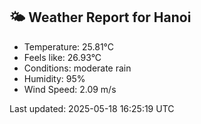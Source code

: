 <!-- WEATHER-START -->
## 🌤 Weather Report for Hanoi

- Temperature: 25.81°C
- Feels like: 26.93°C
- Conditions: moderate rain
- Humidity: 95%
- Wind Speed: 2.09 m/s

Last updated: 2025-05-18 16:25:19 UTC
<!-- WEATHER-END -->
